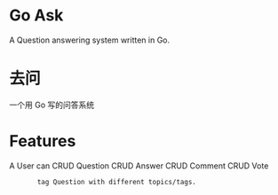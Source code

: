 # Go Ask
A Question answering system written in Go.

# 去问
一个用 Go 写的问答系统

# Features
A User can CRUD Question
           CRUD Answer
           CRUD Comment
           CRUD Vote
           
           tag Question with different topics/tags.